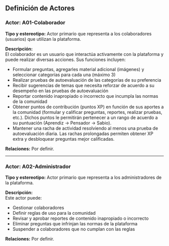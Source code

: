 ## Definición de Actores

### Actor: A01-Colaborador

**Tipo y estereotipo:** Actor primario que representa a los colaboradores (usuarios) que utilizan la plataforma.

**Descripción:**  
El colaborador es un usuario que interactúa activamente con la plataforma y puede realizar diversas acciones. Sus funciones incluyen:

- Formular preguntas, agregarles material adicional (imágenes) y seleccionar categorías para cada una (máximo 3)
- Realizar pruebas de autoevaluación de las categorías de su preferencia 
- Recibir sugerencias de temas que necesita reforzar de acuerdo a su desempeño en las pruebas de autoevaluación
- Reportar contenido inapropiado o incorrecto que incumpla las normas de la comunidad
- Obtener puntos de contribución (puntos XP) en función de sus aportes a la comunidad (formular y calificar preguntas, reportes, realizar pruebas, etc.). Dichos puntos le permitirán pertenecer a un rango de acuerdo a su puntuación (Aprendiz → Pensador → Sabio).
- Mantener una racha de actividad resolviendo al menos una prueba de autoevaluación diaria. Las rachas prolongadas permiten obtener XP extra y desbloquear preguntas mejor calificadas.

**Relaciones:** Por definir.

---

### Actor: A02-Administrador

**Tipo y estereotipo:** Actor primario que representa a los administradores de la plataforma.

**Descripción:**  
Este actor puede:
- Gestionar colaboradores
- Definir reglas de uso para la comunidad
- Revisar y aprobar reportes de contenido inapropiado o incorrecto
- Eliminar preguntas que infrinjan las normas de la plataforma
- Suspender a colaboradores que no cumplan con las reglas

**Relaciones:** Por definir.
